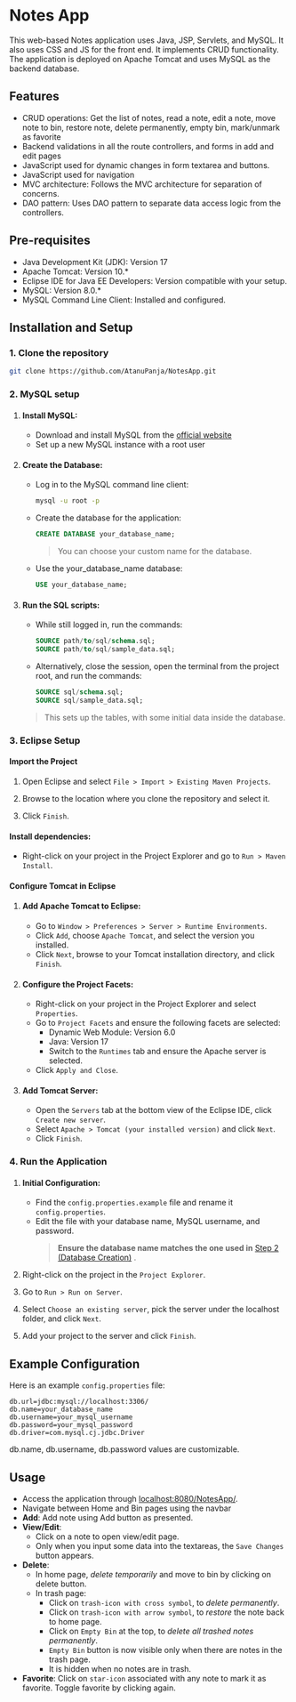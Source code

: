 # Notes App
This web-based Notes application uses Java, JSP, Servlets, and MySQL. 
It also uses CSS and JS for the front end.
It implements CRUD functionality. 
The application is deployed on Apache Tomcat and uses MySQL as the backend database.


## Features
* CRUD operations: Get the list of notes, read a note, edit a note, move note to bin, restore note, delete permanently, empty bin, mark/unmark as favorite
* Backend validations in all the route controllers, and forms in add and edit pages
* JavaScript used for dynamic changes in form textarea and buttons.
* JavaScript used for navigation
* MVC architecture: Follows the MVC architecture for separation of concerns.
* DAO pattern: Uses DAO pattern to separate data access logic from the controllers.

## Pre-requisites
* Java Development Kit (JDK): Version 17
* Apache Tomcat: Version 10.*
* Eclipse IDE for Java EE Developers: Version compatible with your setup.
* MySQL: Version 8.0.*
* MySQL Command Line Client: Installed and configured.

## Installation and Setup
### 1. Clone the repository
```bash
git clone https://github.com/AtanuPanja/NotesApp.git
```
### 2. MySQL setup
   1. #### Install MySQL:
      - Download and install MySQL from the [official website](https://dev.mysql.com/downloads/installer/)
      - Set up a new MySQL instance with a root user
     
   2. #### Create the Database:
      - Log in to the MySQL command line client:
        ```bash
        mysql -u root -p
        ```
      - Create the database for the application:
        ```sql
        CREATE DATABASE your_database_name;
        ```
        > You can choose your custom name for the database.
      - Use the your_database_name database:
        ```sql
        USE your_database_name;
        ```

   3. #### Run the SQL scripts:
      - While still logged in, run the commands:
        ```sql
        SOURCE path/to/sql/schema.sql;
        SOURCE path/to/sql/sample_data.sql;
        ```
      - Alternatively, close the session, open the terminal from the project root, and run the commands:
        ```sql
        SOURCE sql/schema.sql;
        SOURCE sql/sample_data.sql;
        ```
      > This sets up the tables, with some initial data inside the database.
      
### 3. Eclipse Setup
#### Import the Project
  1. Open Eclipse and select `File > Import > Existing Maven Projects`.
  
  2. Browse to the location where you clone the repository and select it.
  
  3. Click `Finish`.
  
#### Install dependencies:
- Right-click on your project in the Project Explorer and go to `Run > Maven Install`.


#### Configure Tomcat in Eclipse

  1. #### Add Apache Tomcat to Eclipse:
     - Go to `Window > Preferences > Server > Runtime Environments`.
     - Click `Add`, choose `Apache Tomcat`, and select the version you installed.
     - Click `Next`, browse to your Tomcat installation directory, and click `Finish`.
     
  2. #### Configure the Project Facets:
     - Right-click on your project in the Project Explorer and select `Properties`.
     - Go to `Project Facets` and ensure the following facets are selected:
       - Dynamic Web Module: Version 6.0
       - Java: Version 17
       - Switch to the `Runtimes` tab and ensure the Apache server is selected.
     - Click `Apply and Close`.
  	 
  3. #### Add Tomcat Server:
     - Open the `Servers` tab at the bottom view of the Eclipse IDE, click `Create new server`.
     - Select `Apache > Tomcat (your installed version)` and click `Next`.
     - Click `Finish`.
     
### 4. Run the Application
  1. #### Initial Configuration:
     - Find the `config.properties.example` file and rename it `config.properties`.
     - Edit the file with your database name, MySQL username, and password.
        > **Ensure the database name matches the one used in** [Step 2 (Database Creation)](#2-mysql-setup) .

  1. Right-click on the project in the `Project Explorer`.
  1. Go to `Run > Run on Server`.
  1. Select `Choose an existing server`, pick the server under the localhost folder, and click `Next`.
  1. Add your project to the server and click `Finish`.

## Example Configuration
Here is an example `config.properties` file:

```properties
db.url=jdbc:mysql://localhost:3306/
db.name=your_database_name
db.username=your_mysql_username
db.password=your_mysql_password
db.driver=com.mysql.cj.jdbc.Driver
```
db.name, db.username, db.password values are customizable.

## Usage
- Access the application through [localhost:8080/NotesApp/](localhost:8080/NotesApp/).
- Navigate between Home and Bin pages using the navbar
- **Add**: Add note using Add button as presented.
- **View/Edit**: 
  - Click on a note to open view/edit page.
  - Only when you input some data into the textareas, the `Save Changes` button appears.
- **Delete**: 
  - In home page, *delete temporarily* and move to bin by clicking on delete button.
  -  In trash page:
	  - Click on `trash-icon with cross symbol`, to *delete permanently*.
	  - Click on `trash-icon with arrow symbol`, to *restore* the note back to home page.
	  - Click on `Empty Bin` at the top, to *delete all trashed notes permanently*.
      - `Empty Bin` button is now visible only when there are notes in the trash page.
      - It is hidden when no notes are in trash.
- **Favorite**: Click on `star-icon` associated with any note to mark it as favorite. Toggle favorite by clicking again.
